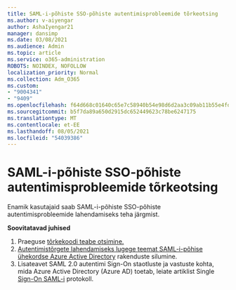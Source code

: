 ```yaml
---
title: SAML-i-põhiste SSO-põhiste autentimisprobleemide tõrkeotsing
ms.author: v-aiyengar
author: AshaIyengar21
manager: dansimp
ms.date: 03/08/2021
ms.audience: Admin
ms.topic: article
ms.service: o365-administration
ROBOTS: NOINDEX, NOFOLLOW
localization_priority: Normal
ms.collection: Adm_O365
ms.custom:
- "9004341"
- "9409"
ms.openlocfilehash: f64d668c01640c65e7c58940b54e98d6d2aa3c09ab11b55e4fd560874740e3d3
ms.sourcegitcommit: b5f7da89a650d2915dc652449623c78be6247175
ms.translationtype: MT
ms.contentlocale: et-EE
ms.lasthandoff: 08/05/2021
ms.locfileid: "54039386"
---
```

# <a name="troubleshoot-saml-based-sso-authentication-issues"></a>SAML-i-põhiste SSO-põhiste autentimisprobleemide tõrkeotsing

Enamik kasutajaid saab SAML-i-põhiste SSO-põhiste autentimisprobleemide lahendamiseks teha järgmist.

**Soovitatavad juhised**
1. Praeguse [tõrkekoodi teabe otsimine.](https://docs.microsoft.com/azure/active-directory/develop/reference-aadsts-error-codes#lookup-current-error-code-information)
1. [Autentimistõrgete lahendamiseks lugege teemat SAML-i-põhise ühekordse Azure Active Directory](https://docs.microsoft.com/azure/active-directory/manage-apps/debug-saml-sso-issues) rakenduste silumine.
1. Lisateavet SAML 2.0 autentimi Sign-On staotluste ja vastuste kohta, mida Azure Active Directory (Azure AD) toetab, leiate artiklist Single [Sign-On SAML-i](https://docs.microsoft.com/azure/active-directory/develop/single-sign-on-saml-protocol) protokoll.


